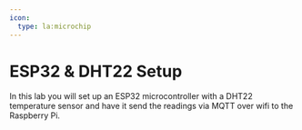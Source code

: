 ```yaml
---
icon:
  type: la:microchip
---
```

# ESP32 & DHT22 Setup

In this lab you will set up an ESP32 microcontroller with a DHT22 temperature sensor and have it send the readings via MQTT over wifi to the Raspberry Pi.